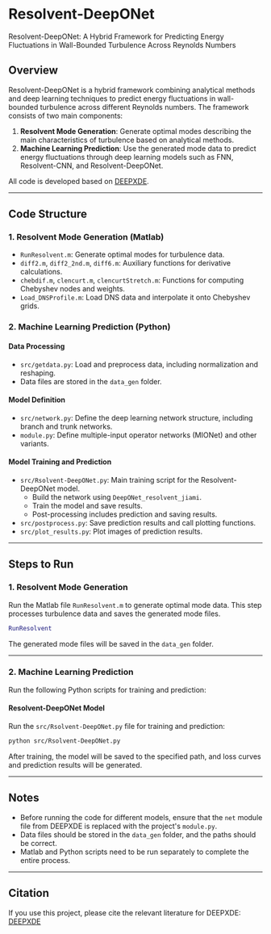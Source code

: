 # Resolvent-DeepONet

Resolvent-DeepONet: A Hybrid Framework for Predicting Energy Fluctuations in Wall-Bounded Turbulence Across Reynolds Numbers

## Overview

Resolvent-DeepONet is a hybrid framework combining analytical methods and deep learning techniques to predict energy fluctuations in wall-bounded turbulence across different Reynolds numbers. The framework consists of two main components:

1. **Resolvent Mode Generation**: Generate optimal modes describing the main characteristics of turbulence based on analytical methods.
2. **Machine Learning Prediction**: Use the generated mode data to predict energy fluctuations through deep learning models such as FNN, Resolvent-CNN, and Resolvent-DeepONet.

All code is developed based on [DEEPXDE](https://deepxde.readthedocs.io/en/latest/user/cite_deepxde.html).

---

## Code Structure

### 1. Resolvent Mode Generation (Matlab)
- `RunResolvent.m`: Generate optimal modes for turbulence data.
- `diff2.m`, `diff2_2nd.m`, `diff6.m`: Auxiliary functions for derivative calculations.
- `chebdif.m`, `clencurt.m`, `clencurtStretch.m`: Functions for computing Chebyshev nodes and weights.
- `Load_DNSProfile.m`: Load DNS data and interpolate it onto Chebyshev grids.

### 2. Machine Learning Prediction (Python)
#### Data Processing
- `src/getdata.py`: Load and preprocess data, including normalization and reshaping.
- Data files are stored in the `data_gen` folder.

#### Model Definition
- `src/network.py`: Define the deep learning network structure, including branch and trunk networks.
- `module.py`: Define multiple-input operator networks (MIONet) and other variants.

#### Model Training and Prediction
- `src/Rsolvent-DeepONet.py`: Main training script for the Resolvent-DeepONet model.
  - Build the network using `DeepONet_resolvent_jiami`.
  - Train the model and save results.
  - Post-processing includes prediction and saving results.
- `src/postprocess.py`: Save prediction results and call plotting functions.
- `src/plot_results.py`: Plot images of prediction results.

---

## Steps to Run

### 1. Resolvent Mode Generation
Run the Matlab file `RunResolvent.m` to generate optimal mode data. This step processes turbulence data and saves the generated mode files.

```matlab
RunResolvent
```

The generated mode files will be saved in the `data_gen` folder.

---

### 2. Machine Learning Prediction
Run the following Python scripts for training and prediction:

#### Resolvent-DeepONet Model
Run the `src/Rsolvent-DeepONet.py` file for training and prediction:

```bash
python src/Rsolvent-DeepONet.py
```

After training, the model will be saved to the specified path, and loss curves and prediction results will be generated.

---

## Notes

- Before running the code for different models, ensure that the `net` module file from DEEPXDE is replaced with the project's `module.py`.
- Data files should be stored in the `data_gen` folder, and the paths should be correct.
- Matlab and Python scripts need to be run separately to complete the entire process.

---

## Citation

If you use this project, please cite the relevant literature for DEEPXDE:
[DEEPXDE](https://deepxde.readthedocs.io/en/latest/user/cite_deepxde.html)
